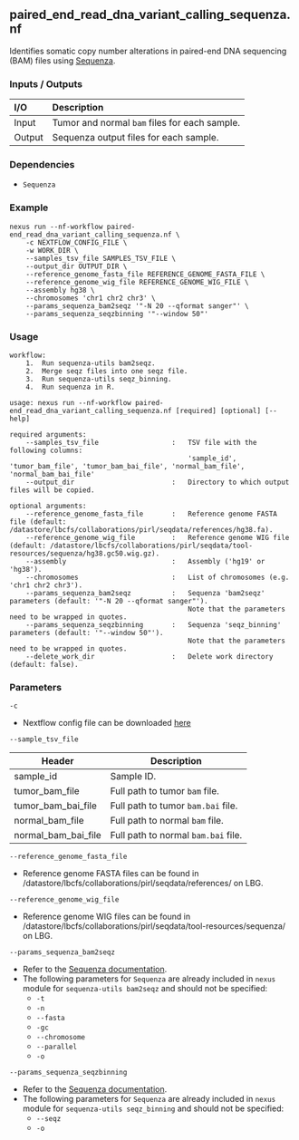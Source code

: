 ## paired_end_read_dna_variant_calling_sequenza.nf

Identifies somatic copy number alterations in paired-end DNA sequencing 
(BAM) files using [Sequenza](https://sequenza-utils.readthedocs.io/en/latest/).

### Inputs / Outputs

| I/O    | Description                                   |
|:-------|:----------------------------------------------|
| Input  | Tumor and normal `bam` files for each sample. | 
| Output | Sequenza output files for each sample.        |

### Dependencies

* `Sequenza`

### Example

```
nexus run --nf-workflow paired-end_read_dna_variant_calling_sequenza.nf \
    -c NEXTFLOW_CONFIG_FILE \
    -w WORK_DIR \
    --samples_tsv_file SAMPLES_TSV_FILE \
    --output_dir OUTPUT_DIR \
    --reference_genome_fasta_file REFERENCE_GENOME_FASTA_FILE \
    --reference_genome_wig_file REFERENCE_GENOME_WIG_FILE \
    --assembly hg38 \
    --chromosomes 'chr1 chr2 chr3' \
    --params_sequenza_bam2seqz '"-N 20 --qformat sanger"' \
    --params_sequenza_seqzbinning '"--window 50"'
```

### Usage

```
workflow:
    1.  Run sequenza-utils bam2seqz.
    2.  Merge seqz files into one seqz file.
    3.  Run sequenza-utils seqz_binning.
    4.  Run sequenza in R.

usage: nexus run --nf-workflow paired-end_read_dna_variant_calling_sequenza.nf [required] [optional] [--help]

required arguments:
    --samples_tsv_file                  :   TSV file with the following columns:
                                            'sample_id', 'tumor_bam_file', 'tumor_bam_bai_file', 'normal_bam_file', 'normal_bam_bai_file'
    --output_dir                        :   Directory to which output files will be copied.

optional arguments:
    --reference_genome_fasta_file       :   Reference genome FASTA file (default: /datastore/lbcfs/collaborations/pirl/seqdata/references/hg38.fa).
    --reference_genome_wig_file         :   Reference genome WIG file (default: /datastore/lbcfs/collaborations/pirl/seqdata/tool-resources/sequenza/hg38.gc50.wig.gz).
    --assembly                          :   Assembly ('hg19' or 'hg38').
    --chromosomes                       :   List of chromosomes (e.g. 'chr1 chr2 chr3').
    --params_sequenza_bam2seqz          :   Sequenza 'bam2seqz' parameters (default: '"-N 20 --qformat sanger"').
                                            Note that the parameters need to be wrapped in quotes.
    --params_sequenza_seqzbinning       :   Sequenza 'seqz_binning' parameters (default: '"--window 50"').
                                            Note that the parameters need to be wrapped in quotes.
    --delete_work_dir                   :   Delete work directory (default: false).
```

### Parameters

`-c`
* Nextflow config file can be downloaded [here](https://github.com/pirl-unc/nexus/tree/main/nextflow)

`--sample_tsv_file`

| Header              | Description                           |
|---------------------|---------------------------------------|
| sample_id           | Sample ID.                            |
| tumor_bam_file      | Full path to tumor `bam` file.        |
| tumor_bam_bai_file  | Full path to tumor `bam.bai` file.    |
| normal_bam_file     | Full path to normal `bam` file.       |
| normal_bam_bai_file | Full path to normal `bam.bai` file.   |

`--reference_genome_fasta_file`
* Reference genome FASTA files can be found in /datastore/lbcfs/collaborations/pirl/seqdata/references/ on LBG.

`--reference_genome_wig_file`
* Reference genome WIG files can be found in /datastore/lbcfs/collaborations/pirl/seqdata/tool-resources/sequenza/ on LBG.

`--params_sequenza_bam2seqz`
* Refer to the [Sequenza documentation](https://sequenza-utils.readthedocs.io/en/latest/).
* The following parameters for `Sequenza` are already included in `nexus` module for `sequenza-utils bam2seqz` and should not be specified:
  * `-t`
  * `-n`
  * `--fasta`
  * `-gc`
  * `--chromosome`
  * `--parallel`
  * `-o`

`--params_sequenza_seqzbinning`
* Refer to the [Sequenza documentation](https://sequenza-utils.readthedocs.io/en/latest/).
* The following parameters for `Sequenza` are already included in `nexus` module for `sequenza-utils seqz_binning` and should not be specified:
  * `--seqz`
  * `-o`